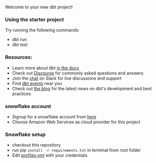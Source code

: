 Welcome to your new dbt project!

### Using the starter project

Try running the following commands:
- dbt run
- dbt test


### Resources:
- Learn more about dbt [in the docs](https://docs.getdbt.com/docs/introduction)
- Check out [Discourse](https://discourse.getdbt.com/) for commonly asked questions and answers
- Join the [chat](https://community.getdbt.com/) on Slack for live discussions and support
- Find [dbt events](https://events.getdbt.com) near you
- Check out [the blog](https://blog.getdbt.com/) for the latest news on dbt's development and best practices

### snowflake account

- Signup for a snowflake account from [here](https://signup.snowflake.com/?utm_source=google&utm_medium=paidsearch&utm_campaign=na-us-en-brandretg-core-phrase&utm_content=go-rsa-evg-ss-free-trial&utm_term=c-g-snowflake-p&_bt=609204690676&_bk=snowflake&_bm=p&_bn=g&_bg=135924710302&gclsrc=aw.ds&gclid=CjwKCAiAzp6eBhByEiwA_gGq5GgT35YSIsSUVzMGXXN55EykHvqeAt3x1GpFcJpaINL4eLIrJ6VjQhoCrPEQAvD_BwE)
- Choose Amazon Web Services as cloud provider for this project

### Snowflake setup

- checkout this repository
- run pip `install -r requirements.txt` in terminal from root folder
- Edit [profiles.yml](./profiles.yml) with your credentials




